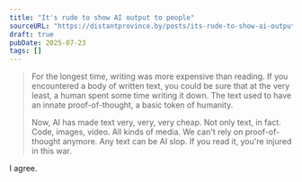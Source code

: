 ```yaml
---
title: "It's rude to show AI output to people"
sourceURL: "https://distantprovince.by/posts/its-rude-to-show-ai-output-to-people/?ref=sidebar"
draft: true
pubDate: 2025-07-23
tags: [] 
---
```


> For the longest time, writing was more expensive than reading. If you encountered a body of written text, you could be sure that at the very least, a human spent some time writing it down. The text used to have an innate proof-of-thought, a basic token of humanity.
> 
> Now, AI has made text very, very, very cheap. Not only text, in fact. Code, images, video. All kinds of media. We can't rely on proof-of-thought anymore. Any text can be AI slop. If you read it, you're injured in this war.

I agree.
